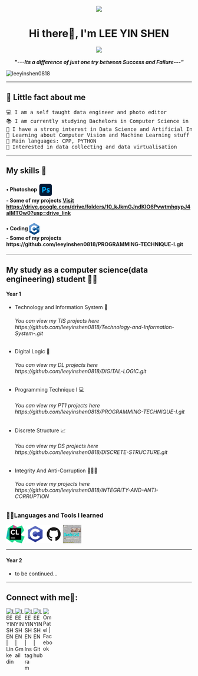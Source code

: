 <p align="center">
  <img src="https://github.com/thompsonemerson/thompsonemerson/raw/master/cover-thompson.png" height="200"/>
</p>
<h1 align="center">Hi there👋, I'm LEE YIN SHEN</h1>
<p align="center">
  <a href="https://github.com/Ratheshan03/readme-typing-svg"><img src="https://readme-typing-svg.herokuapp.com?lines=Computer+Science+Undergraduate&center=true&width=500&height=30"></a>
</p>

<p align="center">
  <b><i>"---Its a difference of just one try between Success and Failure---"</i></b>
</p>

<p align="left"> <img src="https://komarev.com/ghpvc/?username=leeyinshen0818&label=Profile%20views&color=0e75b6&style=flat" alt="leeyinshen0818" /> </p>

<hr>

## 🧑 Little fact about me

<pre>
💻 I am a self taught data engineer and photo editor
📚 I am currently studying Bachelors in Computer Science in Universiti Teknologi Malaysia
📝 I have a strong interest in Data Science and Artificial Intelligence
🌱 Learning about Computer Vision and Machine Learning stuff
🌟 Main languages: CPP, PYTHON
🚩 Interested in data collecting and data virtualisation
</pre>

<hr>

## My skills 💪

  <h4> • Photoshop <img src = "IMG/Photoshop.png" width = "40"  align = "center"> <br> - Some of my projects <a href="https://drive.google.com/drive/folders/10_kJkmGJndKlO6PvwtmhqypJ4aIMTOw0?usp=drive_link"> Visit https://drive.google.com/drive/folders/10_kJkmGJndKlO6PvwtmhqypJ4aIMTOw0?usp=drive_link</a> </h4> 

<h4> • Coding <img src = "IMG/cpp.png" width = "28"  align = "center"> <br> - Some of my projects https://github.com/leeyinshen0818/PROGRAMMING-TECHNIQUE-I.git </h4>

<hr>

## My study as a computer science(data engineering) student 👨‍🎓

<h4>Year 1</h4>

- Technology and Information System 📱
  <h6>You can view my TIS projects here https://github.com/leeyinshen0818/Technology-and-Information-System-.git </h6>
- Digital Logic 💾
  <h6>You can view my DL projects here https://github.com/leeyinshen0818/DIGITAL-LOGIC.git </h6>
- Programming Technique I 💻
  <h6>You can view my PT1 projects here https://github.com/leeyinshen0818/PROGRAMMING-TECHNIQUE-I.git </h6>
- Discrete Structure 📈
  <h6>You can view my DS projects here https://github.com/leeyinshen0818/DISCRETE-STRUCTURE.git </h6>
- Integrity And Anti-Corruption 🧑‍🤝‍🧑
  <h6>You can view my projects here https://github.com/leeyinshen0818/INTEGRITY-AND-ANTI-CORRUPTION </h6>


### 👨‍💻Languages and Tools I learned 
<img src = "IMG/clion.1024x1024.png" width = "50" > <img src = "IMG/c++.png" width = "50" ><img src = "IMG/GitHub.png" width = "50"><img src = "IMG/Deeds.jpg" width = "50" height = "50">

<hr>

<h4>Year 2</h4>

- to be continued...

<hr>

## Connect with me🤝:
  </hr>
  <a href="https://www.linkedin.com/in/lee-yin-shen-86ba87297">
   <img align="left" alt="LEE YIN SHEN | Linkedin" width="24px" src="https://www.vectorlogo.zone/logos/linkedin/linkedin-icon.svg" />
  </a>
  <a href="mailto:leeyinshen2004@gmail.com">
    <img align="left" alt="LEE YIN SHEN | Gmail" width="26px" src="https://www.vectorlogo.zone/logos/gmail/gmail-icon.svg" />
  </a>
  <a href="https://www.instagram.com/ys_523006">
    <img align="left" alt="LEE YIN SHEN | Instagram" width="24px" src="https://www.vectorlogo.zone/logos/instagram/instagram-icon.svg" />
  </a>
   <a href="https://github.com/leeyinshen0818">
    <img align="left" alt="LEE YIN SHEN | Github" width="26px" src="https://www.vectorlogo.zone/logos/github/github-tile.svg" />
  </a>
    </a>
   <a href="https://www.facebook.com/li.sen.7/">
    <img align="left" alt="Om Patel | Facebook" width="26px" src="https://raw.githubusercontent.com/rahuldkjain/github-profile-readme-generator/master/src/images/icons/Social/facebook.svg"  />
  </a>
  <br>


<!--
**leeyinshen0818/leeyinshen0818** is a ✨ _special_ ✨ repository because its `README.md` (this file) appears on your GitHub profile.

Here are some ideas to get you started:

- 🔭 I’m currently working on ...
- 🌱 I’m currently learning ...
- 👯 I’m looking to collaborate on ...
- 🤔 I’m looking for help with ...
- 💬 Ask me about ...
- 📫 How to reach me: ...
- 😄 Pronouns: ...
- ⚡ Fun fact: ...

- 👨‍💻 All of my projects are available at [https://github.com/leeyinshen0818/leeyinshen0818.git](https://github.com/leeyinshen0818/leeyinshen0818.git)
- 📫 How to reach me **leeyinshen2004@gmail.com**
- 🔭 I’m currently working on Fullstack Web Development, Native Mobile Development.
- 👯 I’m looking to collaborate with Fullstack Web and UI/UX projects.
- 💡 Contributing to Open Source Projects is always been a goal to me.
<h3>Little facts about me 🧑</h3>

- 🧞 A super introvert.
- 🏠 Enjoy to be alone.
- 🌴 A nature lover.
- 🎣 A fishing lover.
- 🔷 A Rubik's cube lover.
  <em>
    Myself <b>Lee Yin Shen</b>, a first year <b>Computer Science</b> undergraduate from <b>Universiti Teknologi Malaysia</b>.
    An aspiring <b>Data Engineer.</b> 
  <br>
-->
